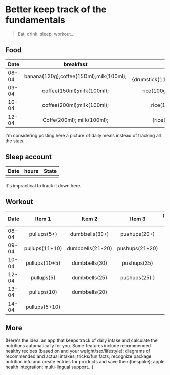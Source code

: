 # Better keep track of the fundamentals

> Eat, drink, sleep, workout...

## Food

| Date  |                breakfast                |                                          lunch                                           |                  dinner                   |    snacks     | water |
| ----- | :-------------------------------------: | :--------------------------------------------------------------------------------------: | :---------------------------------------: | :-----------: | :---: |
| 08-04 | banana(120g);coffee(150ml);milk(100ml); | rice(100g);{drumstick(110g);breast(170g);bacon(40g);egg(25g);carrot(60g);cucumber(80g);} | noodle(62.5g);peas(20g);corns(20g);{same} |               |       |
| 09-04 |       coffee(150ml);milk(100ml);        |         rice(100g);{chicken thigh(90g);carrot(50g);mixed veges(40g);spam(85g);}          |            rice(120g);{same};             |               |       |
| 10-04 |       coffee(200ml);milk(100ml);        |             rice(100g);{beef(120g);mixed veges(40g);spam(85g);carrot(60g);}              |            rice(130g);{same};             | grapes(100g); |       |
| 12-04 |       Coffe(200ml); milk(100ml);        |             {rice(100g);celery(80g);carrot(60g);spam(85g);drumstick(100g);}              |                  {same}                   | apple(100g);  |       |

I'm considering posting here a picture of daily meals instead of tracking all the stats.

## Sleep account

| Date | hours | State |
| ---- | :---: | :---: |
|      |       |       |

It's impractical to track it down here.

## Workout

| Date  |     Item 1     |      Item 2      |     Item 3     | Item 4 | Item 5 | More |
| ----- | :------------: | :--------------: | :------------: | :----: | :----: | :--: |
| 08-04 |  pullups(5+)   |  dumbbells(30+)  |  pushups(20+)  |
| 09-04 | pullups(11+10) | dumbbells(21+20) | pushups(21+20) |
| 10-04 | pullups(10+5)  |  dumbbells(30)   |  pushups(35)   |
| 12-04 |   pullups(5)   |  dumbbells(25)   | pushups(25) }  |
| 13-04 |  pullups(10)   |  dumbbells(20)   |
| 14-04 | pullups(5+10)  |

## More

(Here's the idea: an app that keeps track of daily intake and calculate the nutritions automatically for you. Some features include recommended healthy recipes (based on []() and your weight/sex/lifestyle); diagrams of recommended and actual intakes; tricks/fun facts; recognize package nutrition info and create entries for products and save them(bespoke); apple health integration; multi-lingual support...)

